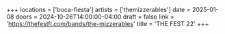 +++
locations = ['boca-fiesta']
artists = ['themizzerables']
date = 2025-01-08
doors = 2024-10-26T14:00:00-04:00
draft = false
link = 'https://thefestfl.com/bands/the-mizzerables'
title = 'THE FEST 22'
+++
